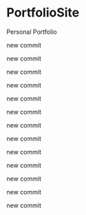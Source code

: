 # PortfolioSite

Personal Portfolio

new commit

new commit

new commit

new commit

new commit

new commit

new commit

new commit

new commit

new commit

new commit

new commit

new commit
